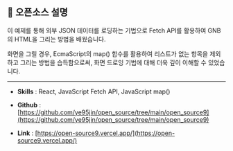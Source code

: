 ## 📜 오픈소스 설명

이 예제를 통해 외부 JSON 데이터를 로딩하는 기법으로 Fetch API를 활용하여 GNB의 HTML을 그리는 방법을 배웠습니다.

화면을 그릴 경우, EcmaScript의 map() 함수를 활용하여 리스트가 없는 항목을 제외하고 그리는 방법을 습득함으로써, 화면 드로잉 기법에 대해 더욱 깊이 이해할 수 있었습니다.

---

- **Skills** : React, JavaScript Fetch API, JavaScript map()

- **Github** : [https://github.com/ye95jin/open_source/tree/main/open_source9](https://github.com/ye95jin/open_source/tree/main/open_source9)

- **Link** : [https://open-source9.vercel.app/](https://open-source9.vercel.app/)
